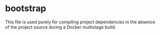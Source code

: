 # bootstrap

This file is used purely for compiling project dependencies in the absence of
the project source during a Docker multistage build.
